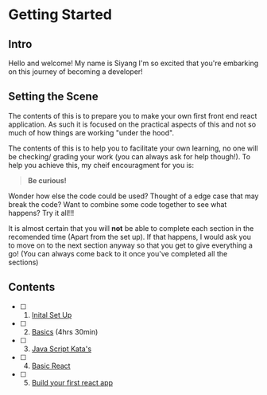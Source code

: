 # Getting Started

## Intro

Hello and welcome! My name is Siyang I'm so excited that you're embarking on this journey of becoming a developer!

## Setting the Scene

The contents of this is to prepare you to make your own first front end react application. As such it is focused on the practical aspects of this and not so much of how things are working "under the hood".

The contents of this is to help you to facilitate your own learning, no one will be checking/ grading your work (you can always ask for help though!). To help you achieve this, my cheif encouragment for you is:

> **Be curious!**

Wonder how else the code could be used? Thought of a edge case that may break the code? Want to combine some code together to see what happens? Try it all!!!

It is almost certain that you will **not** be able to complete each section in the recomended time (Apart from the set up). If that happens, I would ask you to move on to the next section anyway so that you get to give everything a go! (You can always come back to it once you've completed all the sections)

## Contents

<!---
  TODO: add suggested time to completion
-->

- [ ] 1. [Inital Set Up](/1-SetUp/README.md)
- [ ] 2. [Basics](/2-Basics/README.md) (4hrs 30min)
- [ ] 3. [Java Script Kata's](/3-JSKata/README.md)
- [ ] 4. [Basic React](/4-React/README.md)
- [ ] 5. [Build your first react app](/5-MyFirstApp/README.md)
